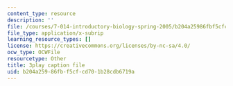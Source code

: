 ```yaml
---
content_type: resource
description: ''
file: /courses/7-014-introductory-biology-spring-2005/b204a25986fbf5cfcd701b28cdb6719a_Yr-cZg9eqp4.srt
file_type: application/x-subrip
learning_resource_types: []
license: https://creativecommons.org/licenses/by-nc-sa/4.0/
ocw_type: OCWFile
resourcetype: Other
title: 3play caption file
uid: b204a259-86fb-f5cf-cd70-1b28cdb6719a
---
```

